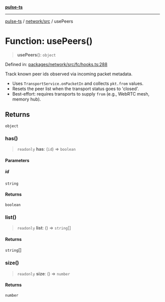 [**pulse-ts**](../../../README.md)

***

[pulse-ts](../../../README.md) / [network/src](../README.md) / usePeers

# Function: usePeers()

> **usePeers**(): `object`

Defined in: [packages/network/src/fc/hooks.ts:288](https://github.com/jlehett/pulse-ts/blob/a2a18767041a6b69ca4c5f6131d2de266097750e/packages/network/src/fc/hooks.ts#L288)

Track known peer ids observed via incoming packet metadata.

- Uses `TransportService.onPacketIn` and collects `pkt.from` values.
- Resets the peer list when the transport status goes to 'closed'.
- Best-effort: requires transports to supply `from` (e.g., WebRTC mesh, memory hub).

## Returns

`object`

### has()

> `readonly` **has**: (`id`) => `boolean`

#### Parameters

##### id

`string`

#### Returns

`boolean`

### list()

> `readonly` **list**: () => `string`[]

#### Returns

`string`[]

### size()

> `readonly` **size**: () => `number`

#### Returns

`number`
